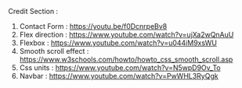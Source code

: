 Credit Section :
1. Contact Form : https://youtu.be/f0DcnrpeBv8
2. Flex direction : https://www.youtube.com/watch?v=ujXa2wQnAuU
3. Flexbox : https://www.youtube.com/watch?v=u044iM9xsWU
4. Smooth scroll effect : https://www.w3schools.com/howto/howto_css_smooth_scroll.asp
5. Css units : https://www.youtube.com/watch?v=N5wpD9Ov_To
6. Navbar : https://www.youtube.com/watch?v=PwWHL3RyQgk